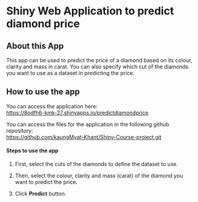 # Shiny Web Application to predict diamond price
## About this App

This app can be used to predict the price of a diamond based on its colour, clarity and mass in carat. You can also specify which cut of the diamonds you want to use as a dataset in predicting the price.

## How to use the app

You can access the application here:   
https://8odfh6-kmk-27.shinyapps.io/predictdiamondprice

You can access the files for the application in the following github repository:  
https://github.com/kaungMyat-Khant/Shiny-Course-project.git  

#### Steps to use the app 

1. First, select the cuts of the diamonds to define the dataset to use.  

2. Then, select the colour, clarity and mass (carat) of the diamond you want to predict the price.  

3. Click **Predict** button.

